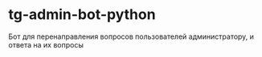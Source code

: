 # tg-admin-bot-python
Бот для перенаправления вопросов пользователей администратору, и ответа на их вопросы

